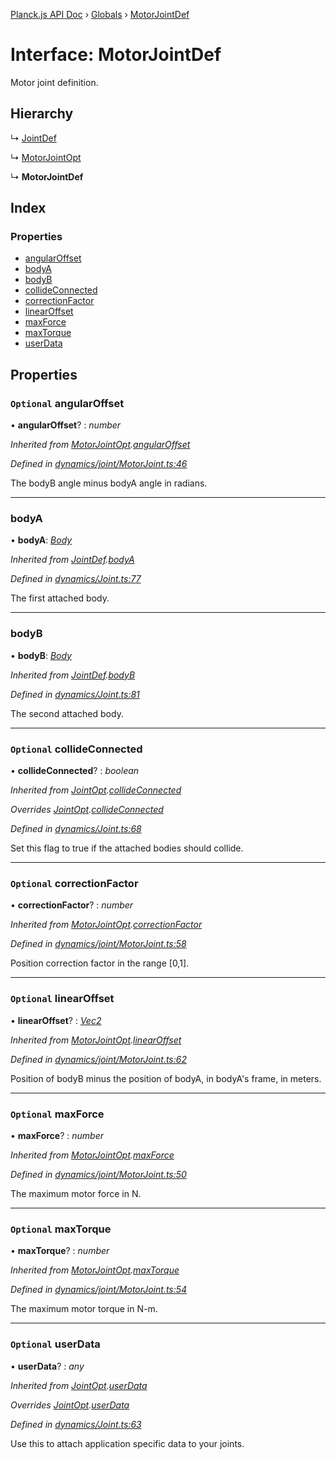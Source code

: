 [Planck.js API Doc](../README.md) › [Globals](../globals.md) › [MotorJointDef](motorjointdef.md)

# Interface: MotorJointDef

Motor joint definition.

## Hierarchy

  ↳ [JointDef](jointdef.md)

  ↳ [MotorJointOpt](motorjointopt.md)

  ↳ **MotorJointDef**

## Index

### Properties

* [angularOffset](motorjointdef.md#optional-angularoffset)
* [bodyA](motorjointdef.md#bodya)
* [bodyB](motorjointdef.md#bodyb)
* [collideConnected](motorjointdef.md#optional-collideconnected)
* [correctionFactor](motorjointdef.md#optional-correctionfactor)
* [linearOffset](motorjointdef.md#optional-linearoffset)
* [maxForce](motorjointdef.md#optional-maxforce)
* [maxTorque](motorjointdef.md#optional-maxtorque)
* [userData](motorjointdef.md#optional-userdata)

## Properties

### `Optional` angularOffset

• **angularOffset**? : *number*

*Inherited from [MotorJointOpt](motorjointopt.md).[angularOffset](motorjointopt.md#optional-angularoffset)*

*Defined in [dynamics/joint/MotorJoint.ts:46](https://github.com/shakiba/planck.js/blob/1bc1208/src/dynamics/joint/MotorJoint.ts#L46)*

The bodyB angle minus bodyA angle in radians.

___

###  bodyA

• **bodyA**: *[Body](../classes/body.md)*

*Inherited from [JointDef](jointdef.md).[bodyA](jointdef.md#bodya)*

*Defined in [dynamics/Joint.ts:77](https://github.com/shakiba/planck.js/blob/1bc1208/src/dynamics/Joint.ts#L77)*

The first attached body.

___

###  bodyB

• **bodyB**: *[Body](../classes/body.md)*

*Inherited from [JointDef](jointdef.md).[bodyB](jointdef.md#bodyb)*

*Defined in [dynamics/Joint.ts:81](https://github.com/shakiba/planck.js/blob/1bc1208/src/dynamics/Joint.ts#L81)*

The second attached body.

___

### `Optional` collideConnected

• **collideConnected**? : *boolean*

*Inherited from [JointOpt](jointopt.md).[collideConnected](jointopt.md#optional-collideconnected)*

*Overrides [JointOpt](jointopt.md).[collideConnected](jointopt.md#optional-collideconnected)*

*Defined in [dynamics/Joint.ts:68](https://github.com/shakiba/planck.js/blob/1bc1208/src/dynamics/Joint.ts#L68)*

Set this flag to true if the attached bodies
should collide.

___

### `Optional` correctionFactor

• **correctionFactor**? : *number*

*Inherited from [MotorJointOpt](motorjointopt.md).[correctionFactor](motorjointopt.md#optional-correctionfactor)*

*Defined in [dynamics/joint/MotorJoint.ts:58](https://github.com/shakiba/planck.js/blob/1bc1208/src/dynamics/joint/MotorJoint.ts#L58)*

Position correction factor in the range [0,1].

___

### `Optional` linearOffset

• **linearOffset**? : *[Vec2](../classes/vec2.md)*

*Inherited from [MotorJointOpt](motorjointopt.md).[linearOffset](motorjointopt.md#optional-linearoffset)*

*Defined in [dynamics/joint/MotorJoint.ts:62](https://github.com/shakiba/planck.js/blob/1bc1208/src/dynamics/joint/MotorJoint.ts#L62)*

Position of bodyB minus the position of bodyA, in bodyA's frame, in meters.

___

### `Optional` maxForce

• **maxForce**? : *number*

*Inherited from [MotorJointOpt](motorjointopt.md).[maxForce](motorjointopt.md#optional-maxforce)*

*Defined in [dynamics/joint/MotorJoint.ts:50](https://github.com/shakiba/planck.js/blob/1bc1208/src/dynamics/joint/MotorJoint.ts#L50)*

The maximum motor force in N.

___

### `Optional` maxTorque

• **maxTorque**? : *number*

*Inherited from [MotorJointOpt](motorjointopt.md).[maxTorque](motorjointopt.md#optional-maxtorque)*

*Defined in [dynamics/joint/MotorJoint.ts:54](https://github.com/shakiba/planck.js/blob/1bc1208/src/dynamics/joint/MotorJoint.ts#L54)*

The maximum motor torque in N-m.

___

### `Optional` userData

• **userData**? : *any*

*Inherited from [JointOpt](jointopt.md).[userData](jointopt.md#optional-userdata)*

*Overrides [JointOpt](jointopt.md).[userData](jointopt.md#optional-userdata)*

*Defined in [dynamics/Joint.ts:63](https://github.com/shakiba/planck.js/blob/1bc1208/src/dynamics/Joint.ts#L63)*

Use this to attach application specific data to your joints.
